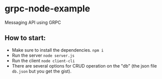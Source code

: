# grpc-node-example
Messaging API using GRPC

## How to start:
- Make sure to install the dependencies. `npm i`
- Run the server `node server.js`
- Run the client `node client-cli`
- There are several options for CRUD operation on the "db" (the json file `db.json` but you get the gist).


